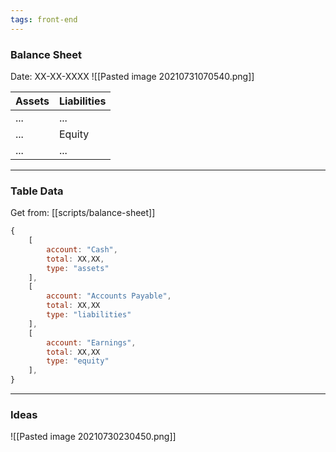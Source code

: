 ```yaml
---
tags: front-end
---
```


### Balance Sheet
Date: XX-XX-XXXX
![[Pasted image 20210731070540.png]]


Assets | Liabilities
--- | ---
 ... | ...
 ... | Equity
  ... | ...

---
### Table Data
Get from: [[scripts/balance-sheet]]

```js
{
	[
		account: "Cash",
		total: XX,XX,
		type: "assets"
	],
	[
		account: "Accounts Payable",
		total: XX,XX
		type: "liabilities"
	],
	[
		account: "Earnings",
		total: XX,XX
		type: "equity"
	],
}
```

---
### Ideas
![[Pasted image 20210730230450.png]]
